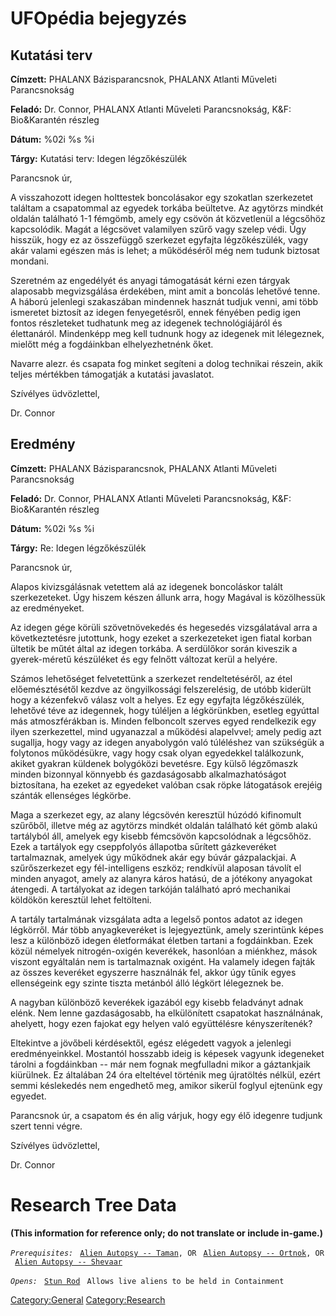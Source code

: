 # UFOpédia bejegyzés

## Kutatási terv

**Címzett:** PHALANX Bázisparancsnok, PHALANX Atlanti Műveleti
Parancsnokság

**Feladó:** Dr. Connor, PHALANX Atlanti Műveleti Parancsnokság, K&F:
Bio&Karantén részleg

**Dátum:** %02i %s %i

**Tárgy:** Kutatási terv: Idegen légzőkészülék

Parancsnok úr,

A visszahozott idegen holttestek boncolásakor egy szokatlan szerkezetet
találtam a csapatommal az egyedek torkába beültetve. Az agytörzs mindkét
oldalán található 1-1 fémgömb, amely egy csövön át közvetlenül a
légcsőhöz kapcsolódik. Magát a légcsövet valamilyen szűrő vagy szelep
védi. Úgy hisszük, hogy ez az összefüggő szerkezet egyfajta
légzőkészülék, vagy akár valami egészen más is lehet; a működéséről még
nem tudunk biztosat mondani.

Szeretném az engedélyét és anyagi támogatását kérni ezen tárgyak
alaposabb megvizsgálása érdekében, mint amit a boncolás lehetővé tenne.
A háború jelenlegi szakaszában mindennek hasznát tudjuk venni, ami több
ismeretet biztosít az idegen fenyegetésről, ennek fényében pedig igen
fontos részleteket tudhatunk meg az idegenek technológiájáról és
élettanáról. Mindenképp meg kell tudnunk hogy az idegenek mit
lélegeznek, mielőtt még a fogdáinkban elhelyezhetnénk őket.

Navarre alezr. és csapata fog minket segíteni a dolog technikai részein,
akik teljes mértékben támogatják a kutatási javaslatot.

Szívélyes üdvözlettel,

Dr. Connor

## Eredmény

**Címzett:** PHALANX Bázisparancsnok, PHALANX Atlanti Műveleti
Parancsnokság

**Feladó:** Dr. Connor, PHALANX Atlanti Műveleti Parancsnokság, K&F:
Bio&Karantén részleg

**Dátum:** %02i %s %i

**Tárgy:** Re: Idegen légzőkészülék

Parancsnok úr,

Alapos kivizsgálásnak vetettem alá az idegenek boncoláskor talált
szerkezeteket. Úgy hiszem készen állunk arra, hogy Magával is
közölhessük az eredményeket.

Az idegen gége körüli szövetnövekedés és hegesedés vizsgálatával arra a
következtetésre jutottunk, hogy ezeket a szerkezeteket igen fiatal
korban ültetik be műtét által az idegen torkába. A serdülőkor során
kiveszik a gyerek-méretű készüléket és egy felnőtt változat kerül a
helyére.

Számos lehetőséget felvetettünk a szerkezet rendeltetéséről, az étel
előemésztésétől kezdve az öngyilkossági felszerelésig, de utóbb kiderült
hogy a kézenfekvő válasz volt a helyes. Ez egy egyfajta légzőkészülék,
lehetővé téve az idegennek, hogy túléljen a légkörünkben, esetleg
egyúttal más atmoszférákban is. Minden felboncolt szerves egyed
rendelkezik egy ilyen szerkezettel, mind ugyanazzal a működési
alapelvvel; amely pedig azt sugallja, hogy vagy az idegen anyabolygón
való túléléshez van szükségük a folytonos működésükre, vagy hogy csak
olyan egyedekkel találkozunk, akiket gyakran küldenek bolygóközi
bevetésre. Egy külső légzőmaszk minden bizonnyal könnyebb és
gazdaságosabb alkalmazhatóságot biztosítana, ha ezeket az egyedeket
valóban csak röpke látogatások erejéig szánták ellenséges légkörbe.

Maga a szerkezet egy, az alany légcsövén keresztül húzódó kifinomult
szűrőből, illetve még az agytörzs mindkét oldalán található két gömb
alakú tartályból áll, amelyek egy kisebb fémcsövön kapcsolódnak a
légcsőhöz. Ezek a tartályok egy cseppfolyós állapotba sűrített
gázkeveréket tartalmaznak, amelyek úgy működnek akár egy búvár
gázpalackjai. A szűrőszerkezet egy fél-intelligens eszköz; rendkívül
alaposan távolít el minden anyagot, amely az alanyra káros hatású, de a
jótékony anyagokat átengedi. A tartályokat az idegen tarkóján található
apró mechanikai köldökön keresztül lehet feltölteni.

A tartály tartalmának vizsgálata adta a legelső pontos adatot az idegen
légkörről. Már több anyagkeveréket is lejegyeztünk, amely szerintünk
képes lesz a különböző idegen életformákat életben tartani a
fogdáinkban. Ezek közül némelyek nitrogén-oxigén keverékek, hasonlóan a
miénkhez, mások viszont egyáltalán nem is tartalmaznak oxigént. Ha
valamely idegen fajták az összes keveréket egyszerre használnák fel,
akkor úgy tűnik egyes ellenségeink egy szinte tiszta metánból álló
légkört lélegeznek be.

A nagyban különböző keverékek igazából egy kisebb feladványt adnak
elénk. Nem lenne gazdaságosabb, ha elkülönített csapatokat használnának,
ahelyett, hogy ezen fajokat egy helyen való együttélésre kényszerítenék?

Eltekintve a jövőbeli kérdésektől, egész elégedett vagyok a jelenlegi
eredményeinkkel. Mostantól hosszabb ideig is képesek vagyunk idegeneket
tárolni a fogdáinkban -- már nem fognak megfulladni mikor a gáztankjaik
kiürülnek. Ez általában 24 óra elteltével történik meg újratöltés
nélkül, ezért semmi késlekedés nem engedhető meg, amikor sikerül foglyul
ejtenünk egy egyedet.

Parancsnok úr, a csapatom és én alig várjuk, hogy egy élő idegenre
tudjunk szert tenni végre.

Szívélyes üdvözlettel,

Dr. Connor

# Research Tree Data

**(This information for reference only; do not translate or include
in-game.)**

*`Prerequisites:`*
` `[`Alien Autopsy -- Taman`](Aliens/Taman "wikilink")`, OR`
` `[`Alien Autopsy -- Ortnok`](Aliens/Ortnok "wikilink")`, OR`
` `[`Alien Autopsy -- Shevaar`](Aliens/Shevaar "wikilink")

*`Opens:`*
` `[`Stun Rod`](Equipment/Secondary_Weapons/Stun_Rod "wikilink")
` Allows live aliens to be held in Containment`

[Category:General](Category:General "wikilink")
[Category:Research](Category:Research "wikilink")